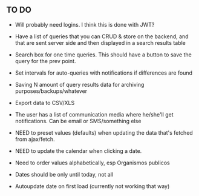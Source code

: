 ## TO DO ##

- Will probably need logins. I think this is done with JWT?
- Have a list of queries that you can CRUD & store on the backend, and that are sent server side and then displayed in a search results table
- Search box for one time queries. This should have a button to save the query for the prev point.
- Set intervals for auto-queries with notifications if differences are found
- Saving N amount of query results data for archiving purposes/backups/whatever
- Export data to CSV/XLS
- The user has a  list of communication media where he/she'll get notifications. Can be email or SMS/something else


- NEED to preset values (defaults) when updating the data that's fetched from ajax/fetch.
- NEED to update the calendar when clicking a date.
- Need to order values alphabetically, esp Organismos publicos
- Dates should be only until today, not all
- Autoupdate date on first load (currently not working that way)